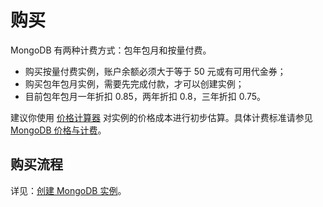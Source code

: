 # 购买

MongoDB 有两种计费方式：包年包月和按量付费。

* 购买按量付费实例，账户余额必须大于等于 50 元或有可用代金券；
* 购买包年包月实例，需要先完成付款，才可以创建实例；
* 目前包年包月一年折扣 0.85，两年折扣 0.8，三年折扣 0.75。

建议你使用 [价格计算器](https://c.163.com/price) 对实例的价格成本进行初步估算。具体计费标准请参见 [MongoDB 价格与计费](http://support.c.163.com/md.html#!平台服务/MongoDB/购买指南/MongoDB价格与计费.md)。


## 购买流程

详见：[创建 MongoDB 实例](http://support.c.163.com/md.html#!平台服务/MongoDB/使用指南/创建MongoDB实例.md)。

